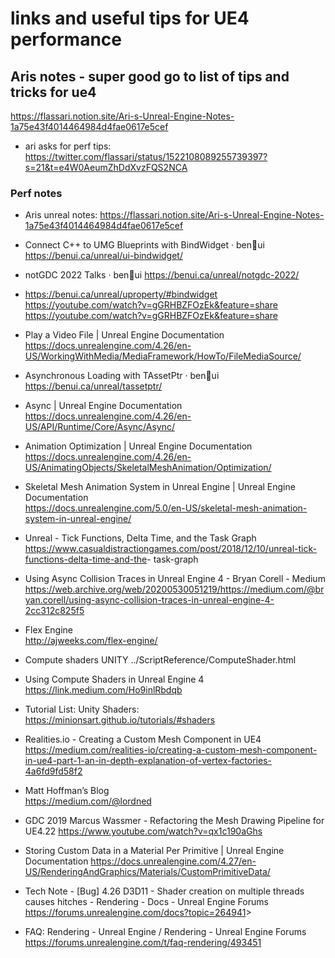 # links and useful tips for UE4 performance

## Aris notes - super good go to list of tips and tricks for ue4
https://flassari.notion.site/Ari-s-Unreal-Engine-Notes-1a75e43f4014464984d4fae0617e5cef
* ari asks for perf tips: https://twitter.com/flassari/status/1522108089255739397?s=21&t=e4W0AeumZhDdXvzFQS2NCA


### Perf notes
* Aris unreal notes:
https://flassari.notion.site/Ari-s-Unreal-Engine-Notes-1a75e43f4014464984d4fae0617e5cef
* Connect C++ to UMG Blueprints with BindWidget · ben🌱ui
https://benui.ca/unreal/ui-bindwidget/
* notGDC 2022 Talks · ben🌱ui
https://benui.ca/unreal/notgdc-2022/

* https://benui.ca/unreal/uproperty/#bindwidget
https://youtube.com/watch?v=gGRHBZFOzEk&feature=share
https://youtube.com/watch?v=gGRHBZFOzEk&feature=share

* Play a Video File | Unreal Engine Documentation
https://docs.unrealengine.com/4.26/en-US/WorkingWithMedia/MediaFramework/HowTo/FileMediaSource/

* Asynchronous Loading with TAssetPtr<T> · ben🌱ui
https://benui.ca/unreal/tassetptr/
* Async | Unreal Engine Documentation
https://docs.unrealengine.com/4.26/en-US/API/Runtime/Core/Async/Async/

* Animation Optimization | Unreal Engine Documentation
<https://docs.unrealengine.com/4.26/en-US/AnimatingObjects/SkeletalMeshAnimation/Optimization/> <br/>
* Skeletal Mesh Animation System in Unreal Engine | Unreal Engine Documentation <br/> <https://docs.unrealengine.com/5.0/en-US/skeletal-mesh-animation-system-in-unreal-engine/>

* Unreal - Tick Functions, Delta Time, and the Task Graph <br/> <https://www.casualdistractiongames.com/post/2018/12/10/unreal-tick-functions-delta-time-and-the>- task-graph

* Using Async Collision Traces in Unreal Engine 4 - Bryan Corell - Medium <br/> https://web.archive.org/web/20200530051219/https://medium.com/@bryan.corell/using-async-collision-traces-in-unreal-engine-4-2cc312c825f5


* Flex Engine <br/> <http://ajweeks.com/flex-engine/>

* Compute shaders UNITY
../ScriptReference/ComputeShader.html

* Using Compute Shaders in Unreal Engine 4 <br/> <https://link.medium.com/Ho9inlRbdqb>

* Tutorial List: Unity Shaders: <https://minionsart.github.io/tutorials/#shaders>

* Realities.io - Creating a Custom Mesh Component in UE4
<https://medium.com/realities-io/creating-a-custom-mesh-component-in-ue4-part-1-an-in-depth-explanation-of-vertex-factories-4a6fd9fd58f2>

* Matt Hoffman’s Blog  
https://medium.com/@lordned
  
* GDC 2019 Marcus Wassmer - Refactoring the Mesh Drawing Pipeline for UE4.22
https://www.youtube.com/watch?v=qx1c190aGhs

* Storing Custom Data in a Material Per Primitive | Unreal Engine Documentation
https://docs.unrealengine.com/4.27/en-US/RenderingAndGraphics/Materials/CustomPrimitiveData/

* Tech Note - [Bug] 4.26 D3D11 - Shader creation on multiple threads causes hitches - Rendering - Docs - Unreal Engine Forums <br/> <https://forums.unrealengine.com/docs?topic=264941>>

* FAQ: Rendering - Unreal Engine / Rendering - Unreal Engine Forums <br/> <https://forums.unrealengine.com/t/faq-rendering/493451>
